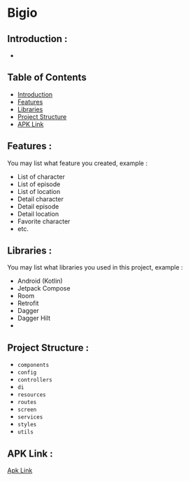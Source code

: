 # Bigio

## <a name="introduction"></a> Introduction :
-

## Table of Contents

- [Introduction](#introduction)
- [Features](#features)
- [Libraries](#libraries)
- [Project Structure](#project-structures)
- [APK Link](#apk-link)

## <a name="features"></a> Features :
You may list what feature you created, example :
- List of character
- List of episode
- List of location
- Detail character
- Detail episode
- Detail location
- Favorite character
- etc.


## <a name="libraries"></a> Libraries :
You may list what libraries you used in this project, example :
- Android (Kotlin)
- Jetpack Compose
- Room
- Retrofit
- Dagger
- Dagger Hilt
- 

## <a name="project-structures"></a> Project Structure :
* `components`
* `config`
* `controllers`
* `di`
* `resources`
* `routes`
* `screen`
* `services`
* `styles`
* `utils`


## <a name="apk-link"></a> APK Link :
[Apk Link](https://drive.google.com/drive/folders/1tbEybvGunF_5WdYYSTxt4Oh2bXiXACEE?usp=sharing)
